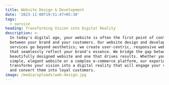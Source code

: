 ```yaml
---
title: Website Design & Development
date: '2023-11-08T19:51:47+05:30'
tags:
  - service
heading: Transforming Vision into Digital Reality
description: >-
  In today's digital age, your website is often the first point of contact
  between your brand and your customers. Our website design and development
  services go beyond aesthetics; we create user-centric, responsive websites
  that seamlessly reflect your brand's essence. We bridge the gap between a
  beautifully designed website and one that drives results. Whether you need a
  simple, elegant website or a complex e-commerce platform, our experienced team
  transforms your vision into a digital reality that will engage your visitors
  and convert them into loyal customers.
image: /media/uploads/web-design.jpg
---
```


